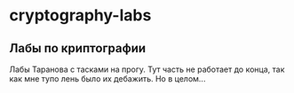 # cryptography-labs

## Лабы по криптографии
Лабы Таранова с тасками на прогу. Тут часть не работает до конца, так как мне тупо лень было их дебажить. Но в целом...

